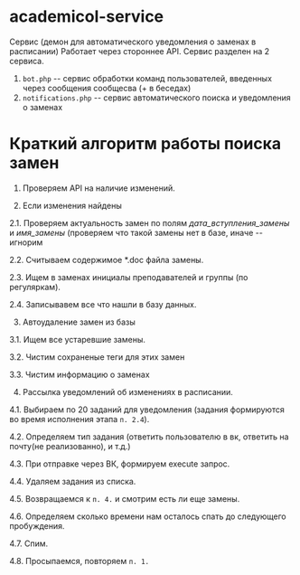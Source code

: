 # academicol-service

Сервис (демон для автоматического уведомления о заменах в расписании)
Работает через стороннее API.
Сервис разделен на 2 сервиса.
1. `bot.php` -- сервис обработки команд пользователей, введенных через сообщения сообщесва (+ в беседах)
2. `notifications.php` -- сервис автоматического поиска и уведомления о заменах

# Краткий алгоритм работы поиска замен

1. Проверяем API на наличие изменений.

2. Если изменения найдены

2.1. Проверяем актуальность замен по полям *дата_вступления_замены* и *имя_замены* (проверяем что такой замены нет в базе, иначе -- игнорим

2.2. Считываем содержимое *.doc файла замены.

2.3. Ищем в заменах инициалы преподавателей и группы (по регуляркам).

2.4. Записывавем все что нашли в базу данных.

3. Автоудаление замен из базы

3.1. Ищем все устаревшие замены.

3.2. Чистим сохраненые теги для этих замен

3.3. Чистим информацию о заменах

4. Рассылка уведомлений об изменениях в расписании.

4.1. Выбираем по 20 заданий для уведомления (задания формируются во время исполнения этапа `п. 2.4`).

4.2. Определяем тип задания (ответить пользователю в вк, ответить на почту(не реализованно), и т.д.)

4.3. При отправке через ВК, формируем execute запрос. 

4.4. Удаляем задания из списка.

4.5. Возвращаемся к `п. 4.` и смотрим есть ли еще замены.

4.6. Определяем сколько времени нам осталось спать до следующего пробуждения.

4.7. Спим.

4.8. Просыпаемся, повторяем `п. 1.`
